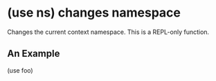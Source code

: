 # (use ns) changes namespace
Changes the current context namespace. This is a REPL-only function.

## An Example

  (use foo)
